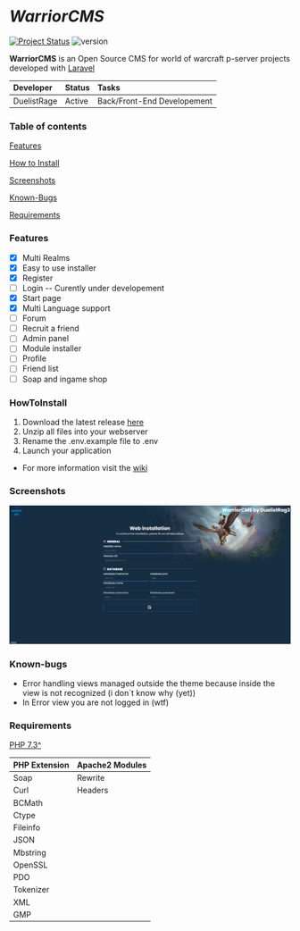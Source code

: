 # _WarriorCMS_

[![Project Status](https://img.shields.io/badge/Status-Beta-yellow.svg?style=flat-square)](#)
![version](https://img.shields.io/badge/version-v.0.9-blue)

**WarriorCMS** is an Open Source CMS for world of warcraft p-server projects developed with [Laravel](https://laravel.com)

| Developer | Status | Tasks |
| :----------- | :---------- | :---------- |
| DuelistRage | Active | Back/Front-End Developement |

### Table of contents

[Features](#Features)

[How to Install](#HowToInstall)

[Screenshots](#Screenshots)

[Known-Bugs](#Known-bugs)

[Requirements](#Requirements)

### Features

- [x] Multi Realms
- [x] Easy to use installer
- [x] Register
- [ ] Login -- Curently under developement
- [x] Start page
- [x] Multi Language support
- [ ] Forum
- [ ] Recruit a friend
- [ ] Admin panel
- [ ] Module installer
- [ ] Profile
- [ ] Friend list
- [ ] Soap and ingame shop

### HowToInstall

1. Download the latest release [here](https://github.com/World-of-Warriors/WarriorCMS/releases/latest)
2. Unzip all files into your webserver
3. Rename the .env.example file to .env
4. Launch your application


- For more information visit the [wiki](https://github.com/World-of-Warriors/WarriorCMS/wiki/Install)

### Screenshots

![Alt text](/screenshots/Screenshot1.png?raw=true "Installer")

### Known-bugs

- Error handling views managed outside the theme because inside the view is not recognized (i don´t know why (yet))
- In Error view you are not logged in (wtf)

### Requirements

[PHP 7.3^](https://www.php.net)

| PHP Extension | Apache2 Modules |
| :----------- | :---------- |
| Soap | Rewrite |
| Curl | Headers |
| BCMath |
| Ctype |
| Fileinfo |
| JSON |
| Mbstring |
| OpenSSL |
| PDO |
| Tokenizer |
| XML |
| GMP |

